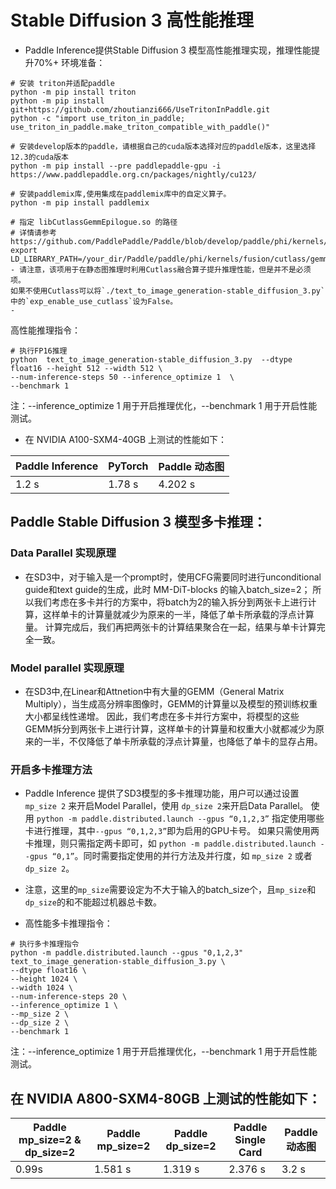 # Stable Diffusion 3 高性能推理

- Paddle Inference提供Stable Diffusion 3 模型高性能推理实现，推理性能提升70%+
环境准备：
```shell
# 安装 triton并适配paddle
python -m pip install triton
python -m pip install git+https://github.com/zhoutianzi666/UseTritonInPaddle.git
python -c "import use_triton_in_paddle; use_triton_in_paddle.make_triton_compatible_with_paddle()"

# 安装develop版本的paddle，请根据自己的cuda版本选择对应的paddle版本，这里选择12.3的cuda版本
python -m pip install --pre paddlepaddle-gpu -i https://www.paddlepaddle.org.cn/packages/nightly/cu123/

# 安装paddlemix库,使用集成在paddlemix库中的自定义算子。
python -m pip install paddlemix

# 指定 libCutlassGemmEpilogue.so 的路径
# 详情请参考 https://github.com/PaddlePaddle/Paddle/blob/develop/paddle/phi/kernels/fusion/cutlass/gemm_epilogue/README.md
export LD_LIBRARY_PATH=/your_dir/Paddle/paddle/phi/kernels/fusion/cutlass/gemm_epilogue/build:$LD_LIBRARY_PATH
- 请注意，该项用于在静态图推理时利用Cutlass融合算子提升推理性能，但是并不是必须项。
如果不使用Cutlass可以将`./text_to_image_generation-stable_diffusion_3.py`中的`exp_enable_use_cutlass`设为False。
-
```

高性能推理指令：
```shell
# 执行FP16推理
python  text_to_image_generation-stable_diffusion_3.py  --dtype float16 --height 512 --width 512 \
--num-inference-steps 50 --inference_optimize 1  \
--benchmark 1
```
注：--inference_optimize 1 用于开启推理优化，--benchmark 1 用于开启性能测试。


- 在 NVIDIA A100-SXM4-40GB 上测试的性能如下：

| Paddle Inference|    PyTorch   | Paddle 动态图 |
| --------------- | ------------ | ------------ |
|       1.2 s     |     1.78 s   |    4.202 s   |


## Paddle Stable Diffusion 3 模型多卡推理：
### Data Parallel 实现原理
- 在SD3中，对于输入是一个prompt时，使用CFG需要同时进行unconditional guide和text guide的生成，此时 MM-DiT-blocks 的输入batch_size=2；
所以我们考虑在多卡并行的方案中，将batch为2的输入拆分到两张卡上进行计算，这样单卡的计算量就减少为原来的一半，降低了单卡所承载的浮点计算量。
计算完成后，我们再把两张卡的计算结果聚合在一起，结果与单卡计算完全一致。

### Model parallel 实现原理
- 在SD3中,在Linear和Attnetion中有大量的GEMM（General Matrix Multiply），当生成高分辨率图像时，GEMM的计算量以及模型的预训练权重大小都呈线性递增。
因此，我们考虑在多卡并行方案中，将模型的这些GEMM拆分到两张卡上进行计算，这样单卡的计算量和权重大小就都减少为原来的一半，不仅降低了单卡所承载的浮点计算量，也降低了单卡的显存占用。

### 开启多卡推理方法
- Paddle Inference 提供了SD3模型的多卡推理功能，用户可以通过设置 `mp_size 2` 来开启Model Parallel，使用 `dp_size 2`来开启Data Parallel。
使用 `python -m paddle.distributed.launch --gpus “0,1,2,3”` 指定使用哪些卡进行推理，其中`--gpus “0,1,2,3”`即为启用的GPU卡号。
如果只需使用两卡推理，则只需指定两卡即可，如 `python -m paddle.distributed.launch --gpus “0,1”`。同时需要指定使用的并行方法及并行度，如 `mp_size 2` 或者 `dp_size 2`。

- 注意，这里的`mp_size`需要设定为不大于输入的batch_size个，且`mp_size`和`dp_size`的和不能超过机器总卡数。
- 高性能多卡推理指令：
```shell
# 执行多卡推理指令
python -m paddle.distributed.launch --gpus "0,1,2,3" text_to_image_generation-stable_diffusion_3.py \
--dtype float16 \
--height 1024 \
--width 1024 \
--num-inference-steps 20 \
--inference_optimize 1 \
--mp_size 2 \
--dp_size 2 \
--benchmark 1
```
注：--inference_optimize 1 用于开启推理优化，--benchmark 1 用于开启性能测试。

## 在 NVIDIA A800-SXM4-80GB 上测试的性能如下：

| Paddle mp_size=2 & dp_size=2 |  Paddle mp_size=2   | Paddle dp_size=2 | Paddle Single Card | Paddle 动态图 |
| ---------------------------- | ------------------- | ---------------- | ------------------ | ------------ |
|            0.99s             |        1.581 s      |      1.319 s     |       2.376 s      |     3.2 s    |
